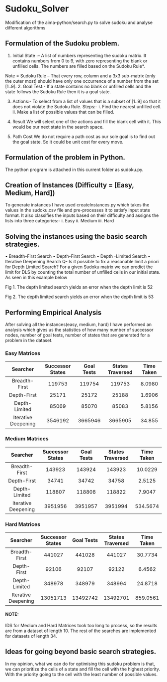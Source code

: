 # Sudoku_Solver
Modification of the aima-python/search.py to solve sudoku and analyse different algorithms
## Formulation of the Sudoku problem.

1.	Initial State :– 
A list of numbers representing the sudoku matrix. It contains numbers from 0 to 9, with zero representing the blank or unfilled cells. The numbers are filled based on the Sudoku Rule*.

Note = Sudoku Rule – That every row, column and a 3x3 sub-matrix (only the outer most) should have only one occurrence of a number from the set [1..9].
2.	Goal Test:-
If a state contains no blank or unfilled cells and the state follows the Sudoku Rule then it is a goal state.

3.	Actions:-
To select from a list of values that is a subset of [1..9] so that it does not violate the Sudoku Rule.
Steps:-
i.	Find the nearest unfilled cell.
ii.	Make a list of possible values that can be filled.

4.	Result
We will select one of the actions and fill the blank cell with it. This would be our next state in the search space.

5.	Path Cost
We do not require a path cost as our sole goal is to find out the goal state.
So it could be unit cost for every move.



## Formulation of the problem in Python.

The python program is attached in this current folder as sudoku.py.

## Creation of Instances (Difficulty = [Easy, Medium, Hard])
To generate instances I have used createInstances.py which takes the values in the sudoku.csv file and pre-processes it to satisfy input state format. It also classifies the inputs based on their difficulty and assigns the lists into three categories:-
i.	Easy
ii.	Medium
iii.	Hard


## Solving the instances using the basic search strategies.
•	Breadth-First Search
•	Depth-First Search
•	Depth
-Limited Search
•	Iterative Deepening Search
Q- Is it possible to fix a reasonable limit a priori for Depth Limited Search?
For a given Sudoku matrix we can predict the limit for DLS by counting the total number of unfilled cells in our initial state. As seen in this example below 

 
Fig 1. The depth limited search yields an error when the depth limit is 52

 
Fig 2. The depth limited search yields an error when the depth limit is 53



## Performing Empirical Analysis
After solving all the instances(easy, medium, hard) I have performed an analysis which gives us the statistics of how many number of successor nodes, number of goal tests, number of states that are generated for a problem in the dataset.

### Easy Matrices
|   Searcher          |	Successor States | Goal Tests	| States Traversed	| Time Taken |
| :-----------------: | :--------------: | :--------: | :--------------: | :--------: |
|  Breadth-First      |	     119753      |	   119754  |	      119753     |	   8.0980  |
| 	Depth-First        |       25171      |     25172  |        25188     |	   1.6906  |
| 	Depth-Limited      |       85069      |     85070 	|        85083    	|    5.8156  |
| Iterative Deepening	|     3546192	     |   3665946 	|      3665905    	|   34.855   |


### Medium Matrices
|   Searcher          |	Successor States | Goal Tests	| States Traversed	| Time Taken |
| :-----------------: | :--------------: | :--------: | :--------------: | :--------: |
|  Breadth-First      |	     143923      |	   143924  |	      143923     |	  10.0229  |
| 	Depth-First        |       34741      |     34742  |        34758     |	   2.5125  |
| 	Depth-Limited      |      118807      |    118808 	|       118822    	|    7.9047  |
| Iterative Deepening	|     3951956	     |   3951957 	|      3951994    	|  534.5674  |



### Hard Matrices

|   Searcher          |	Successor States | Goal Tests	| States Traversed	| Time Taken |
| :-----------------: | :--------------: | :--------: | :--------------: | :--------: |
|  Breadth-First      |	     441027      |	   441028  |	      441027     |	  30.7734  |
| 	Depth-First        |       92106      |     92107  |        92122     |	   6.4562  |
| 	Depth-Limited      |      348978      |    348979 	|       348994    	|   24.8718  |
| Iterative Deepening	|    13051713	     |  13492742 	|     13492701    	|  859.0561  |

#### NOTE:
IDS for Medium and Hard Matrices took too long to process, so the results are from a dataset of length 10. The rest of the searches are implemented for datasets  of length 34.







## Ideas for going beyond basic search strategies.
In my opinion, what we can do for optimising this sudoku problem is that, we can prioritize the cells of a state and fill the cell with the highest priority. With the priority going to the cell with the least number of possible values.




